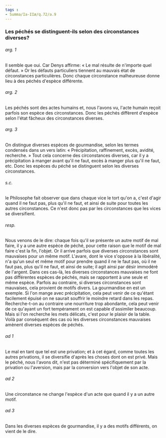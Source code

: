 ```yaml
---
tags : 
- Summa/Ia-IIæ/q.72/a.9
---
```


### Les péchés se distinguent-ils selon des circonstances diverses?

###### arg. 1
Il semble que oui. Car Denys affirme: « Le mal résulte de n'importe quel défaut. » Or les défauts particuliers tiennent au mauvais état de circonstances particulières. Donc chaque circonstance malheureuse donne lieu à des péchés d'espèce différente. 

###### arg. 2
Les péchés sont des actes humains et, nous l'avons vu, l'acte humain reçoit parfois son espèce des circonstances. Donc les péchés diffèrent d'espèce selon l'état fâcheux des circonstances diverses. 

###### arg. 3
On distingue diverses espèces de gourmandise, selon les termes condensés dans un vers latin: « Précipitation, raffinement, excès, avidité, recherche. » Tout cela concerne des circonstances diverses, car il y a précipitation à manger avant qu'il ne faut, excès à manger plus qu'il ne faut, etc. Donc les espèces du péché se distinguent selon les diverses circonstances. 

###### s.c.
le Philosophe fait observer que dans chaque vice le tort qu'on a, c'est d'agir quand il ne faut pas, plus qu'il ne faut, et ainsi de suite pour toutes les autres circonstances. Ce n'est donc pas par les circonstances que les vices se diversifient. 

###### resp.
Nous venons de le dire: chaque fois qu'il se présente un autre motif de mal faire, il y a une autre espèce de péché, pour cette raison que le motif de mal faire c'est la fin, l'objet. Or il arrive parfois que diverses circonstances sont mauvaises pour un même motif. L'avare, dont le vice s'oppose à la libéralité, n'a qu'un seul et même motif pour prendre quand il ne le faut pas, où il ne faut pas, plus qu'il ne faut, et ainsi de suite; il agit ainsi par désir immodéré de l'argent. Dans ces cas-là, les diverses circonstances mauvaises ne font pas différentes espèces de péchés, mais se rapportent à une seule et même espèce. Parfois au contraire, si diverses circonstances sont mauvaises, cela provient de motifs divers. La gourmandise en est un exemple. Si l'on mange avec précipitation, cela peut venir de ce qu'étant facilement épuisé on ne saurait souffrir le moindre retard dans les repas. Recherche-t-on au contraire une nourriture trop abondante, cela peut venir de ce qu'ayant un fort tempérament on est capable d'assimiler beaucoup. Mais si l'on recherche les mets délicats, c'est pour le plaisir de la table. Voilà par conséquent des cas où les diverses circonstances mauvaises amènent diverses espèces de péchés. 

###### ad 1
Le mal en tant que tel est une privation; et à cet égard, comme toutes les autres privations, il se diversifie d'après les choses dont on est privé. Mais le péché, nous l'avons dit, n'est pas déterminé spécifiquement par la privation ou l'aversion, mais par la conversion vers l'objet de son acte. 

###### ad 2
Une circonstance ne change l'espèce d'un acte que quand il y a un autre motif. 

###### ad 3
Dans les diverses espèces de gourmandise, il y a des motifs différents, on vient de le dire. 

